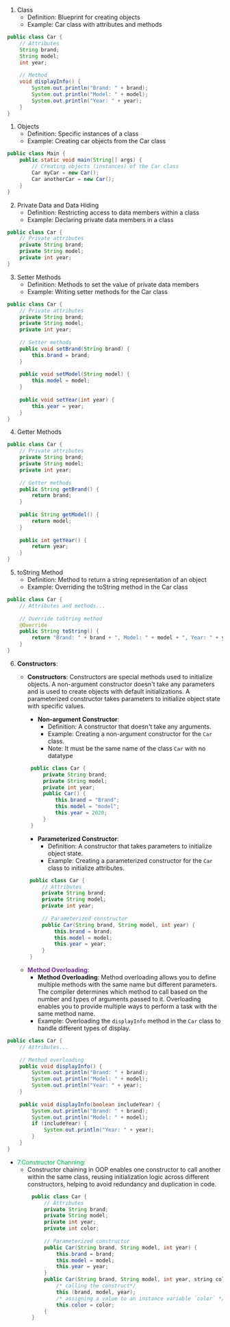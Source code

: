 
1. Class
   - Definition: Blueprint for creating objects
   - Example: Car class with attributes and methods
```                                                                                 java
public class Car {
    // Attributes
    String brand;
    String model;
    int year;
    
    // Method
    void displayInfo() {
        System.out.println("Brand: " + brand);
        System.out.println("Model: " + model);
        System.out.println("Year: " + year);
    }
}

```

1. Objects
   - Definition: Specific instances of a class
   - Example: Creating car objects from the Car class

```                                                                                   java
public class Main {
    public static void main(String[] args) {
        // Creating objects (instances) of the Car class
        Car myCar = new Car();
        Car anotherCar = new Car();
    }
}

```

2. Private Data and Data Hiding
   - Definition: Restricting access to data members within a class
   - Example: Declaring private data members in a class
``` java
public class Car {
    // Private attributes
    private String brand;
    private String model;
    private int year;
}

```
3. Setter Methods
   - Definition: Methods to set the value of private data members
   - Example: Writing setter methods for the Car class
```java
public class Car { 
    // Private attributes
    private String brand;
    private String model;
    private int year;
    
    // Setter methods
    public void setBrand(String brand) {
        this.brand = brand;
    }
    
    public void setModel(String model) {
        this.model = model;
    }
    
    public void setYear(int year) {
        this.year = year;
    }
}

```
4. Getter Methods
```java
public class Car {
    // Private attributes
    private String brand;
    private String model;
    private int year;
    
    // Getter methods
    public String getBrand() {
        return brand;
    }
    
    public String getModel() {
        return model;
    }
    
    public int getYear() {
        return year;
    }
}

```
5. toString Method
   - Definition: Method to return a string representation of an object
   - Example: Overriding the toString method in the Car class
```java
public class Car {
    // Attributes and methods...
    
    // Override toString method
    @Override
    public String toString() {
        return "Brand: " + brand + ", Model: " + model + ", Year: " + year;
    }
}

```
6. **Constructors**:
	- **Constructors**: Constructors are special methods used to initialize objects. A non-argument constructor doesn't take any parameters and is used to create objects with default initializations. A parameterized constructor takes parameters to initialize object state with specific values.
	    - **Non-argument Constructor**:
	        - Definition: A constructor that doesn't take any arguments.
	        - Example: Creating a non-argument constructor for the `Car` class.
	        - Note: It must be the same name of the class `Car` with no datatype
	            
	   ```java
		public class Car {
		    private String brand;
		    private String model;
		    private int year;
		    public Car() {
		    	this.brand = "Brand";
		        this.model = "model";
		        this.year = 2020;
		    }
		}       
	
	    ```    
		- **Parameterized Constructor**:
			- Definition: A constructor that takes parameters to initialize object state.
			- Example: Creating a parameterized constructor for the `Car` class to initialize attributes.
	```java
		public class Car {
		    // Attributes
		    private String brand;
		    private String model;
		    private int year;
		    
		    // Parameterized constructor
		    public Car(String brand, String model, int year) {
		        this.brand = brand;
		        this.model = model;
		        this.year = year;
		    }
		}
	
	```
	-  **<span style="color:#7030a0">Method</span> <span style="color:#7030a0">Overloading</span>**:
		- **Method Overloading**: Method overloading allows you to define multiple methods with the same name but different parameters. The compiler determines which method to call based on the number and types of arguments passed to it. Overloading enables you to provide multiple ways to perform a task with the same method name.
		- Example: Overloading the `displayInfo` method in the `Car` class to handle different types of display.
```java
public class Car {
	// Attributes...
	
	// Method overloading
	public void displayInfo() {
		System.out.println("Brand: " + brand);
		System.out.println("Model: " + model);
		System.out.println("Year: " + year);
	}
	
	public void displayInfo(boolean includeYear) {
		System.out.println("Brand: " + brand);
		System.out.println("Model: " + model);
		if (includeYear) {
			System.out.println("Year: " + year);
		}
	}
}

```
- <span style="color:#00b050">7.Constructor Channing:</span>
	- Constructor chaining in OOP enables one constructor to call another within the same class, reusing initialization logic across different constructors, helping to avoid redundancy and duplication in code.
``` java
		public class Car {
		    // Attributes
		    private String brand;
		    private String model;
		    private int year;
		    private int color;
		    
		    // Parameterized constructor
		    public Car(String brand, String model, int year) {
		        this.brand = brand;
		        this.model = model;
		        this.year = year;
		    }
		    public Car(String brand, String model, int year, string color){
			    /* calling the construct*/
				this (brand, model, year);
				/* assigning a value to an instance variable `color` */
				this.color = color;
		    {
		}
	
```